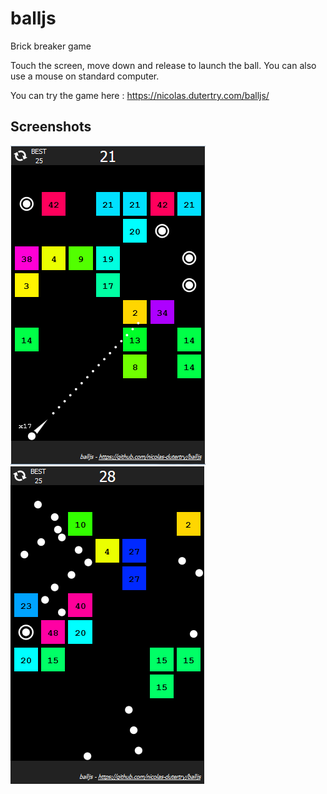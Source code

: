 # balljs
Brick breaker game

Touch the screen, move down and release to launch the ball. You can also use a mouse on standard computer.

You can try the game here : https://nicolas.dutertry.com/balljs/

## Screenshots

![Screenshot 1](screen-shot-1.png?raw=true) ![Screenshot 2](screen-shot-2.png?raw=true)

